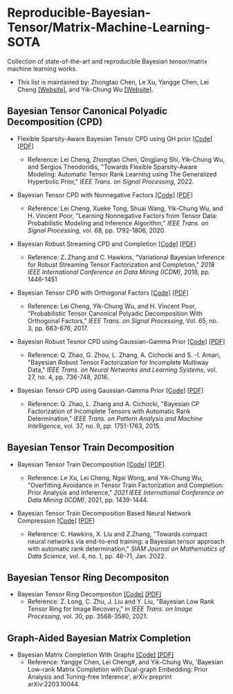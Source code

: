 # Reproducible-Bayesian-Tensor/Matrix-Machine-Learning-SOTA

Collection of state-of-the-art and reproducible Bayesian tensor/matrix machine learning works.

- This list is maintained by:
Zhongtao Chen, Le Xu, Yangge Chen, Lei Cheng [\[Website\]](https://person.zju.edu.cn/leicheng#0), and Yik-Chung Wu [\[Website\]](https://www.eee.hku.hk/~ycwu/). 
 

## Bayesian Tensor Canonical Polyadic Decomposition (CPD)

- Flexible Sparsity-Aware Bayesian Tensor CPD using GH prior  [\[Code\]](https://github.com/leicheng-tensor/pcpd_gh) [\[PDF\]](https://ieeexplore.ieee.org/document/9747988)
  - Reference: Lei Cheng, Zhongtao Chen, Qingjiang Shi, Yik-Chung Wu, and Sergios Theodoridis, "Towards Flexible Sparsity-Aware Modeling: Automatic Tensor Rank Learning using The Generalized Hyperbolic Prior," _IEEE Trans. on Signal Processing_, 2022.

- Bayesian Tensor CPD with Nonnegative Factors [\[Code\]](https://github.com/leicheng-tensor/pncpd) [\[PDF\]](https://ieeexplore.ieee.org/document/9006902)
  - Reference: Lei Cheng, Xueke Tong, Shuai Wang, Yik-Chung Wu, and H. Vincent Poor, "Learning Nonnegative Factors from Tensor Data: Probabilistic Modeling and Inference Algorithm," _IEEE Trans. on Signal Processing_, vol. 68, pp. 1792-1806, 2020.

- Bayesian Robust Streaming CPD and Completion [\[Code\]](https://github.com/colehawkins/Robust-Streaming-Tensor-Factorization)  [\[PDF\]](https://ieeexplore.ieee.org/document/8595009)
  - Reference: Z. Zhang and C. Hawkins, "Variational Bayesian Inference for Robust Streaming Tensor Factorization and Completion," _2018 IEEE International Conference on Data Mining (ICDM)_, 2018, pp. 1446-1451


- Bayesian Tensor CPD with Orthogonal Factors [\[Code\]](https://github.com/leicheng-tensor/pcpd-orthogonal-) [\[PDF\]](https://ieeexplore.ieee.org/document/7555316/)
  - Reference: Lei Cheng, Yik-Chung Wu, and H. Vincent Poor, "Probabilistic Tensor Canonical Polyadic Decomposition With Orthogonal Factors," _IEEE Trans. on Signal Processing_, Vol. 65, no. 3, pp. 663-676, 2017.

- Bayesian Robust Tesnor CPD using Gaussian-Gamma Prior [\[Code\]](https://github.com/qbzhao/BRTF) [\[PDF\]](https://ieeexplore.ieee.org/document/7120147)
 
  - Reference: Q. Zhao, G. Zhou, L. Zhang, A. Cichocki and S. -I. Amari, "Bayesian Robust Tensor Factorization for Incomplete Multiway Data," _IEEE Trans. on Neural Networks and Learning Systems_, vol. 27, no. 4, pp. 736-748, 2016.
 
- Bayesian Tensor CPD using Gaussian-Gamma Prior [\[Code\]](https://github.com/qbzhao/BCPF) [\[PDF\]](https://ieeexplore.ieee.org/document/7010937)

  - Reference: Q. Zhao, L. Zhang and A. Cichocki, "Bayesian CP Factorization of Incomplete Tensors with Automatic Rank Determination,"  _IEEE Trans. on Pattern Analysis and Machine Intelligence_, vol. 37, no. 9, pp. 1751-1763, 2015.
 

## Bayesian Tensor Train Decomposition

- Bayesian Tensor Train Decomposition [\[Code\]]() [\[PDF\]](https://ieeexplore.ieee.org/document/9679150)
  - Reference: Le Xu, Lei Cheng, Ngai Wong, and Yik-Chung Wu, "Overfitting Avoidance in Tensor Train Factorization and Completion: Prior Analysis and Inference,"  _2021 IEEE International Conference on Data Mining (ICDM)_, 2021, pp. 1439-1444.

- Bayesian Tensor Train Decomposition Based Neural Network Compression [\[Code\]](https://github.com/colehawkins/bayesian-tensor-rank-determination) [\[PDF\]](https://arxiv.org/abs/2010.08689)
  - Reference:  C. Hawkins, X. Liu and Z.Zhang, "Towards compact neural networks via end-to-end training: a Bayesian tensor approach with automatic rank determination," _SIAM Journal on Mathematics of Data Science_, vol. 4, no. 1, pp. 46-71, Jan. 2022.


## Bayesian Tensor Ring Decompositon
- Bayesian Tensor Ring Decompositon [\[Code\]](https://github.com/yipengliu/bayesian_tensor_ring) [\[PDF\]](https://ieeexplore.ieee.org/document/9369109)
  - Reference: Z. Long, C. Zhu, J. Liu and Y. Liu, "Bayesian Low Rank Tensor Ring for Image Recovery," in _IEEE Trans. on Image Processing_, vol. 30, pp. 3568-3580, 2021.


## Graph-Aided Bayesian Matrix Completion 
- Bayesian Matrix Completion With Graphs [\[Code\]]() [\[PDF\]](https://arxiv.org/abs/2203.10044)
   - Reference: Yangge Chen, Lei Cheng#, and Yik-Chung Wu, 'Bayesian Low-rank Matrix Completion with Dual-graph Embedding: Prior Analysis and Tuning-free Inference', arXiv preprint arXiv:2203.10044.
